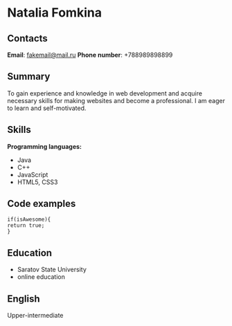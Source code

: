 # Natalia Fomkina
## Contacts
**Email**: fakemail@mail.ru
**Phone number**: +788989898899
## Summary
To gain experience and knowledge in web development and acquire necessary skills for making websites and become a professional. I am eager to learn and self-motivated.
## Skills
**Programming languages:**
* Java
* C++
* JavaScript
* HTML5, CSS3
## Code examples
    if(isAwesome){
    return true;
    }
## Education
* Saratov State University
* online education
## English
Upper-intermediate
